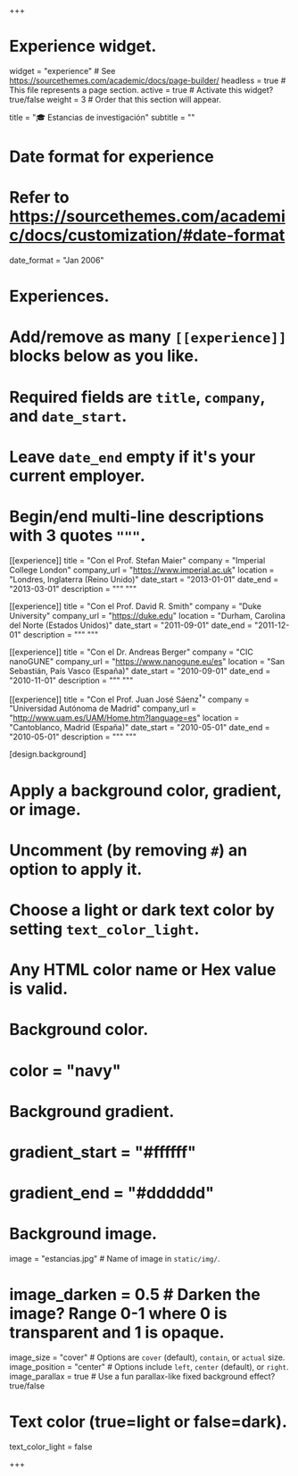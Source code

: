 +++
# Experience widget.
widget = "experience"  # See https://sourcethemes.com/academic/docs/page-builder/
headless = true  # This file represents a page section.
active = true  # Activate this widget? true/false
weight = 3  # Order that this section will appear.

title = "🎓 Estancias de investigación"
subtitle = ""

# Date format for experience
#   Refer to https://sourcethemes.com/academic/docs/customization/#date-format
date_format = "Jan 2006"

# Experiences.
#   Add/remove as many `[[experience]]` blocks below as you like.
#   Required fields are `title`, `company`, and `date_start`.
#   Leave `date_end` empty if it's your current employer.
#   Begin/end multi-line descriptions with 3 quotes `"""`.
[[experience]]
  title = "Con el Prof. Stefan Maier"
  company = "Imperial College London"
  company_url = "https://www.imperial.ac.uk"
  location = "Londres, Inglaterra (Reino Unido)"
  date_start = "2013-01-01"
  date_end = "2013-03-01"
  description = """
  """

[[experience]]
  title = "Con el Prof. David R. Smith"
  company = "Duke University"
  company_url = "https://duke.edu"
  location = "Durham, Carolina del Norte (Estados Unidos)"
  date_start = "2011-09-01"
  date_end = "2011-12-01"
  description = """
  """
  
[[experience]]
  title = "Con el Dr. Andreas Berger"
  company = "CIC nanoGUNE"
  company_url = "https://www.nanogune.eu/es"
  location = "San Sebastián, País Vasco (España)"
  date_start = "2010-09-01"
  date_end = "2010-11-01"
  description = """
  """
  
[[experience]]
  title = "Con el Prof. Juan José Sáenz<sup>&dagger;</sup>"
  company = "Universidad Autónoma de Madrid"
  company_url = "http://www.uam.es/UAM/Home.htm?language=es"
  location = "Cantoblanco, Madrid (España)"
  date_start = "2010-05-01"
  date_end = "2010-05-01"
  description = """
  """  
  
[design.background]
  # Apply a background color, gradient, or image.
  #   Uncomment (by removing `#`) an option to apply it.
  #   Choose a light or dark text color by setting `text_color_light`.
  #   Any HTML color name or Hex value is valid.

  # Background color.
  # color = "navy"
  
  # Background gradient.
  # gradient_start = "#ffffff"
  # gradient_end = "#dddddd"
  
  # Background image.
  image = "estancias.jpg"  # Name of image in `static/img/`.
  # image_darken = 0.5  # Darken the image? Range 0-1 where 0 is transparent and 1 is opaque.
  image_size = "cover"  #  Options are `cover` (default), `contain`, or `actual` size.
  image_position = "center"  # Options include `left`, `center` (default), or `right`.
  image_parallax = true  # Use a fun parallax-like fixed background effect? true/false
  
  # Text color (true=light or false=dark).
  text_color_light = false    

+++
